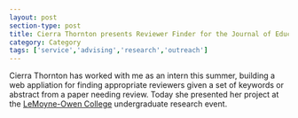 ```yaml
---
layout: post
section-type: post
title: Cierra Thornton presents Reviewer Finder for the Journal of Educational Data Mining
category: Category
tags: ['service','advising','research','outreach']
---
```

Cierra Thornton has worked with me as an intern this summer, building a web appliation for finding appropriate reviewers given a set of keywords or abstract from a paper needing review. Today she presented her project at the [LeMoyne-Owen College](http://www.loc.edu/) undergraduate research event.
